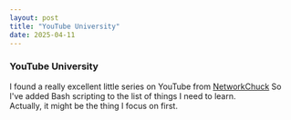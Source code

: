 ```yaml
---
layout: post
title: "YouTube University"
date: 2025-04-11
---
```


### YouTube University
I found a really excellent little series on YouTube from [NetworkChuck](https://www.youtube.com/@NetworkChuck) So I've added Bash scripting to the list of things I need to learn.  
Actually, it might be the thing I focus on first.
